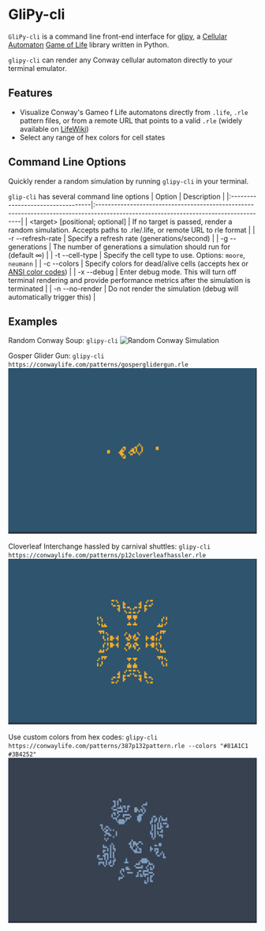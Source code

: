 # GliPy-cli

`GliPy-cli` is a command line front-end interface for [glipy](https://github.com/noprobelm/glipy), a [Cellular Automaton](https://en.wikipedia.org/wiki/Cellular_automaton) [Game of Life](https://en.wikipedia.org/wiki/Conway%27s_Game_of_Life) library written in Python.

`glipy-cli` can render any Conway cellular automaton directly to your terminal emulator.

## Features
- Visualize Conway's Gameo f Life automatons directly from `.life`, `.rle` pattern files, or from a remote URL that points to a valid `.rle` (widely available on [LifeWiki](https://conwaylife.com/wiki))
- Select any range of hex colors for cell states

## Command Line Options

Quickly render a random simulation by running `glipy-cli` in your terminal.

`glip-cli` has several command line options
| Option                            | Description                                                                                                                         |
|:----------------------------------|:------------------------------------------------------------------------------------------------------------------------------------|
| \<target\> [positional; optional] | If no target is passed, render a random simulation. Accepts paths to .rle/.life, or remote URL to rle format                        |
| -r --refresh-rate                 | Specify a refresh rate (generations/second)                                                                                         |
| -g --generations                  | The number of generations a simulation should run for (default ∞)                                                                   |
| -t --cell-type                    | Specify the cell type to use. Options: `moore`, `neumann`                                                                                                                                    |
| -c --colors                       | Specify colors for dead/alive cells (accepts hex or [ANSI color codes](https://rich.readthedocs.io/en/stable/appendix/colors.html)) |
| -x --debug                        | Enter debug mode. This will turn off terminal rendering and provide performance metrics after the simulation is terminated          |
| -n --no-render                    | Do not render the simulation (debug will automatically trigger this)                                                                |

## Examples

Random Conway Soup: `glipy-cli`
![Random Conway Simulation](media/random-conway.gif)

Gosper Glider Gun: `glipy-cli https://conwaylife.com/patterns/gosperglidergun.rle`
![Gosper Glider Gun](media/gosper-gun.gif)

Cloverleaf Interchange hassled by carnival shuttles: `glipy-cli https://conwaylife.com/patterns/p12cloverleafhassler.rle`
![Cloverleaf Hassler](media/cloverleaf-interchange.gif)

Use custom colors from hex codes: `glipy-cli https://conwaylife.com/patterns/387p132pattern.rle --colors "#81A1C1 #3B4252"`
![387p132](media/p387p132.gif)
